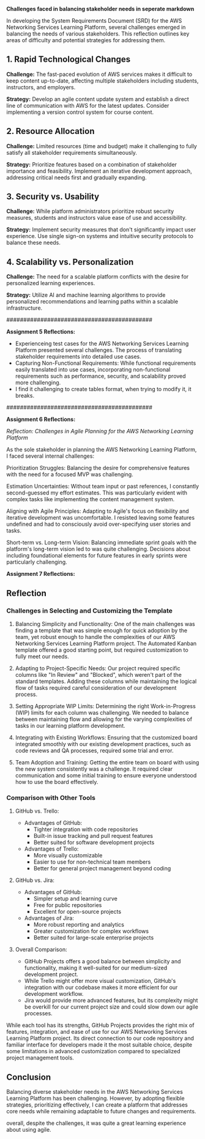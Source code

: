 **Challenges faced in balancing stakeholder needs in seperate markdown**

In developing the System Requirements Document (SRD) for the AWS Networking Services Learning Platform, several challenges emerged in balancing the needs of various stakeholders. This reflection outlines key areas of difficulty and potential strategies for addressing them.

## 1. Rapid Technological Changes

**Challenge:** The fast-paced evolution of AWS services makes it difficult to keep content up-to-date, affecting multiple stakeholders including students, instructors, and employers.

**Strategy:** Develop an agile content update system and establish a direct line of communication with AWS for the latest updates. Consider implementing a version control system for course content.

## 2. Resource Allocation

**Challenge:** Limited resources (time and budget) make it challenging to fully satisfy all stakeholder requirements simultaneously.

**Strategy:** Prioritize features based on a combination of stakeholder importance and feasibility. Implement an iterative development approach, addressing critical needs first and gradually expanding.

## 3. Security vs. Usability

**Challenge:** While platform administrators prioritize robust security measures, students and instructors value ease of use and accessibility.

**Strategy:** Implement security measures that don't significantly impact user experience. Use single sign-on systems and intuitive security protocols to balance these needs.

## 4. Scalability vs. Personalization

**Challenge:** The need for a scalable platform conflicts with the desire for personalized learning experiences.

**Strategy:** Utilize AI and machine learning algorithms to provide personalized recommendations and learning paths within a scalable infrastructure.

###########################################

**Assignment 5 Reflections:**

- Experienceing test cases for the AWS Networking Services Learning Platform presented several challenges. The process of translating stakeholder requirements into detailed use cases. 
- Capturing Non-Functional Requirements: While functional requirements easily translated into use cases, incorporating non-functional requirements such as performance, security, and scalability proved more challenging. 
- I find it challenging to create tables format, when trying to modify it, it breaks. 

###########################################

**Assignment 6 Reflections:**

*Reflection: Challenges in Agile Planning for the AWS Networking Learning Platform*

As the sole stakeholder in planning the AWS Networking Learning Platform, I faced several internal challenges:

Prioritization Struggles: Balancing the desire for comprehensive features with the need for a focused MVP was challenging. 

Estimation Uncertainties: Without team input or past references, I constantly second-guessed my effort estimates. This was particularly evident with complex tasks like implementing the content management system.

Aligning with Agile Principles: Adapting to Agile's focus on flexibility and iterative development was uncomfortable. I resisted leaving some features undefined and had to consciously avoid over-specifying user stories and tasks.

Short-term vs. Long-term Vision: Balancing immediate sprint goals with the platform's long-term vision led to was quite challenging. Decisions about including foundational elements for future features in early sprints were particularly challenging.

**Assignment 7 Reflections:**
## Reflection

### Challenges in Selecting and Customizing the Template

1. Balancing Simplicity and Functionality:
   One of the main challenges was finding a template that was simple enough for quick adoption by the team, yet robust enough to handle the complexities of our AWS Networking Services Learning Platform project. The Automated Kanban template offered a good starting point, but required customization to fully meet our needs.

2. Adapting to Project-Specific Needs:
   Our project required specific columns like "In Review" and "Blocked", which weren't part of the standard templates. Adding these columns while maintaining the logical flow of tasks required careful consideration of our development process.

3. Setting Appropriate WIP Limits:
   Determining the right Work-in-Progress (WIP) limits for each column was challenging. We needed to balance between maintaining flow and allowing for the varying complexities of tasks in our learning platform development.

4. Integrating with Existing Workflows:
   Ensuring that the customized board integrated smoothly with our existing development practices, such as code reviews and QA processes, required some trial and error.

5. Team Adoption and Training:
   Getting the entire team on board with using the new system consistently was a challenge. It required clear communication and some initial training to ensure everyone understood how to use the board effectively.

### Comparison with Other Tools

1. GitHub vs. Trello:
   - Advantages of GitHub:
     * Tighter integration with code repositories
     * Built-in issue tracking and pull request features
     * Better suited for software development projects
   - Advantages of Trello:
     * More visually customizable
     * Easier to use for non-technical team members
     * Better for general project management beyond coding

2. GitHub vs. Jira:
   - Advantages of GitHub:
     * Simpler setup and learning curve
     * Free for public repositories
     * Excellent for open-source projects
   - Advantages of Jira:
     * More robust reporting and analytics
     * Greater customization for complex workflows
     * Better suited for large-scale enterprise projects

3. Overall Comparison:
   - GitHub Projects offers a good balance between simplicity and functionality, making it well-suited for our medium-sized development project.
   - While Trello might offer more visual customization, GitHub's integration with our codebase makes it more efficient for our development workflow.
   - Jira would provide more advanced features, but its complexity might be overkill for our current project size and could slow down our agile processes.

While each tool has its strengths, GitHub Projects provides the right mix of features, integration, and ease of use for our AWS Networking Services Learning Platform project. Its direct connection to our code repository and familiar interface for developers made it the most suitable choice, despite some limitations in advanced customization compared to specialized project management tools.

## Conclusion

Balancing diverse stakeholder needs in the AWS Networking Services Learning Platform has been challenging. However, by adopting flexible strategies, prioritizing effectively, I can create a platform that addresses core needs while remaining adaptable to future changes and requirements.

overall, despite the challenges, it was quite a great learning experience about using agile.
